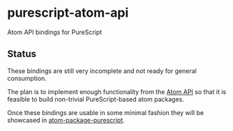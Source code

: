 # purescript-atom-api

Atom API bindings for PureScript

## Status

These bindings are still very incomplete and not ready for general consumption.

The plan is to implement enough functionality from the [Atom API](https://atom.io/docs/api/v0.106.0/api/) so that it is feasible to build non-trivial PureScript-based atom packages.

Once these bindings are usable in some minimal fashion they will be showcased in [atom-package-purescript](https://github.com/darinmorrison/atom-package-purescript).
